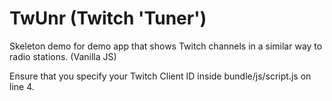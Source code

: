 # TwUnr (Twitch 'Tuner')
Skeleton demo for demo app that shows Twitch channels in a similar way to radio stations.  (Vanilla JS)

Ensure that you specify your Twitch Client ID inside bundle/js/script.js on line 4.
